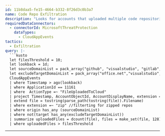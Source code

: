 ```yaml
---
id: 11b8daa5-fe15-4664-b332-8f26d3c0b3a7
name: Code Repo Exfiltration
description: "Looks for accounts that uploaded multiple code repositories to external web domain.  \n"
requiredDataConnectors:
  - connectorId: MicrosoftThreatProtection
    dataTypes:
      - CloudAppEvents
tactics:
  - Exfiltration
query: |-
  ```kusto
  let filesThreshold = 10;
  let lookback = 1d;
  let sourceDomainList = pack_array("github", "visualstudio", "gitlab", "bitbucket", "osdn"); //code repo url's
  let excludeTargetDomainList = pack_array("office.net","visualstudio","github","gitlab","azure","dynamics","teams","sharepoint"); //exclude list for the target domain
  CloudAppEvents
  | where Timestamp > ago(lookback)
  | where ApplicationId == 11161
  | where  ActionType =~ "FileUploadedToCloud"
  | project Timestamp, AccountObjectId, AccountDisplayName, extension = RawEventData.FileExtension, origin = RawEventData.OriginatingDomain, target = RawEventData.TargetDomain, file = RawEventData.ObjectId
  | extend file = tostring(parse_path(tostring(file)).Filename)
  | where extension =~ "zip" //filterting for zipped repos
  | where origin has_any (sourceDomainList)
  | where not(target has_any(excludeTargetDomainList))
  | summarize uploadedFiles = dcount(file), files = make_set(file, 128) by AccountObjectId, AccountDisplayName
  | where uploadedFiles > filesThreshold
  ```
---
```


